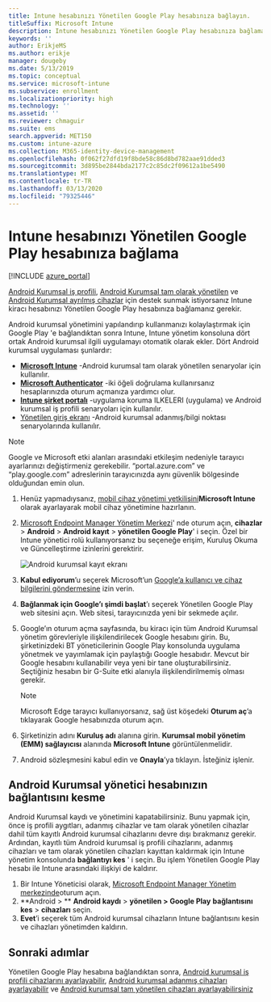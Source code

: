 ```yaml
---
title: Intune hesabınızı Yönetilen Google Play hesabınıza bağlayın.
titleSuffix: Microsoft Intune
description: Intune hesabınızı Yönetilen Google Play hesabınıza bağlamayı öğrenin.
keywords: ''
author: ErikjeMS
ms.author: erikje
manager: dougeby
ms.date: 5/13/2019
ms.topic: conceptual
ms.service: microsoft-intune
ms.subservice: enrollment
ms.localizationpriority: high
ms.technology: ''
ms.assetid: ''
ms.reviewer: chmaguir
ms.suite: ems
search.appverid: MET150
ms.custom: intune-azure
ms.collection: M365-identity-device-management
ms.openlocfilehash: 0f062f27dfd19f8bde58c86d8bd782aae91dded3
ms.sourcegitcommit: 3d895be2844bda2177c2c85dc2f09612a1be5490
ms.translationtype: MT
ms.contentlocale: tr-TR
ms.lasthandoff: 03/13/2020
ms.locfileid: "79325446"
---
```

# <a name="connect-your-intune-account-to-your-managed-google-play-account"></a>Intune hesabınızı Yönetilen Google Play hesabınıza bağlama

[!INCLUDE [azure_portal](../includes/azure_portal.md)]

[Android Kurumsal iş profili](android-work-profile-enroll.md), [Android Kurumsal tam olarak yönetilen](android-fully-managed-enroll.md) ve [Android Kurumsal ayrılmış cihazlar](android-kiosk-enroll.md) için destek sunmak istiyorsanız Intune kiracı hesabınızı Yönetilen Google Play hesabınıza bağlamanız gerekir.  

Android kurumsal yönetimini yapılandırıp kullanmanızı kolaylaştırmak için Google Play 'e bağlandıktan sonra Intune, Intune yönetim konsoluna dört ortak Android kurumsal ilgili uygulamayı otomatik olarak ekler. Dört Android kurumsal uygulaması şunlardır:

- **[Microsoft Intune](https://play.google.com/store/apps/details?id=com.microsoft.intune)** -Android kurumsal tam olarak yönetilen senaryolar için kullanılır.
- **[Microsoft Authenticator](https://play.google.com/store/apps/details?id=com.azure.authenticator)** -iki öğeli doğrulama kullanırsanız hesaplarınızda oturum açmanıza yardımcı olur.
- **[Intune şirket portalı](https://play.google.com/store/apps/details?id=com.microsoft.windowsintune.companyportal)** -uygulama koruma ILKELERI (uygulama) ve Android kurumsal iş profili senaryoları için kullanılır.
- [Yönetilen giriş ekranı](https://play.google.com/store/apps/details?id=com.microsoft.launcher.enterprise) -Android kurumsal adanmış/bilgi noktası senaryolarında kullanılır.

> [!NOTE]
> Google ve Microsoft etki alanları arasındaki etkileşim nedeniyle tarayıcı ayarlarınızı değiştirmeniz gerekebilir.  “portal.azure.com” ve “play.google.com” adreslerinin tarayıcınızda aynı güvenlik bölgesinde olduğundan emin olun.

1. Henüz yapmadıysanız, [mobil cihaz yönetimi yetkilisini](../fundamentals/mdm-authority-set.md)**Microsoft Intune** olarak ayarlayarak mobil cihaz yönetimine hazırlanın.
2. [Microsoft Endpoint Manager Yönetim Merkezi](https://go.microsoft.com/fwlink/?linkid=2109431)' nde oturum açın, **cihazlar** > **Android** > **Android kayıt** > **yönetilen Google Play**' i seçin.  Özel bir Intune yönetici rolü kullanıyorsanız bu seçeneğe erişim, Kuruluş Okuma ve Güncelleştirme izinlerini gerektirir.
   
   ![Android kurumsal kayıt ekranı](./media/connect-intune-android-enterprise/android-work-bind.png)

3. **Kabul ediyorum**’u seçerek Microsoft’un [Google’a kullanıcı ve cihaz bilgilerini göndermesine](../protect/data-intune-sends-to-google.md) izin verin. 
   
4. **Bağlanmak için Google’ı şimdi başlat**’ı seçerek Yönetilen Google Play web sitesini açın. Web sitesi, tarayıcınızda yeni bir sekmede açılır.
  
5. Google’ın oturum açma sayfasında, bu kiracı için tüm Android Kurumsal yönetim görevleriyle ilişkilendirilecek Google hesabını girin. Bu, şirketinizdeki BT yöneticilerinin Google Play konsolunda uygulama yönetmek ve yayımlamak için paylaştığı Google hesabıdır. Mevcut bir Google hesabını kullanabilir veya yeni bir tane oluşturabilirsiniz. Seçtiğiniz hesabın bir G-Suite etki alanıyla ilişkilendirilmemiş olması gerekir.
    
    > [!Note]
    > Microsoft Edge tarayıcı kullanıyorsanız, sağ üst köşedeki **Oturum aç**’a tıklayarak Google hesabınızda oturum açın.

6. Şirketinizin adını **Kuruluş adı** alanına girin. **Kurumsal mobil yönetim (EMM) sağlayıcısı** alanında **Microsoft Intune** görüntülenmelidir.

7. Android sözleşmesini kabul edin ve **Onayla**’ya tıklayın. İsteğiniz işlenir.

## <a name="disconnect-your-android-enterprise-administrative-account"></a>Android Kurumsal yönetici hesabınızın bağlantısını kesme

Android Kurumsal kaydı ve yönetimini kapatabilirsiniz. Bunu yapmak için, önce iş profili aygıtları, adanmış cihazlar ve tam olarak yönetilen cihazlar dahil tüm kayıtlı Android kurumsal cihazlarını devre dışı bırakmanız gerekir. Ardından, kayıtlı tüm Android kurumsal iş profili cihazlarını, adanmış cihazları ve tam olarak yönetilen cihazları kayıttan kaldırmak için Intune yönetim konsolunda **bağlantıyı kes** ' i seçin. Bu işlem Yönetilen Google Play hesabı ile Intune arasındaki ilişkiyi de kaldırır.

1. Bir Intune Yöneticisi olarak, [Microsoft Endpoint Manager Yönetim merkezinde](https://go.microsoft.com/fwlink/?linkid=2109431)oturum açın.
2. **Android > ** **Android kaydı** > **yönetilen > Google Play** **bağlantısını kes** > **cihazları** seçin.
3. **Evet**’i seçerek tüm Android kurumsal cihazların Intune bağlantısını kesin ve cihazları yönetimden kaldırın.

## <a name="next-steps"></a>Sonraki adımlar

Yönetilen Google Play hesabına bağlandıktan sonra, [Android kurumsal iş profili cihazlarını ayarlayabilir](android-work-profile-enroll.md), [Android kurumsal adanmış cihazları ayarlayabilir](android-kiosk-enroll.md) ve [Android kurumsal tam yönetilen cihazları ayarlayabilirsiniz](android-fully-managed-enroll.md)
